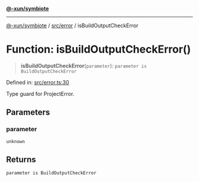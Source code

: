 [**@-xun/symbiote**](../../../README.md)

***

[@-xun/symbiote](../../../README.md) / [src/error](../README.md) / isBuildOutputCheckError

# Function: isBuildOutputCheckError()

> **isBuildOutputCheckError**(`parameter`): `parameter is BuildOutputCheckError`

Defined in: [src/error.ts:30](https://github.com/Xunnamius/symbiote/blob/450d03a1056a8788295047b24c95dce90c4543b9/src/error.ts#L30)

Type guard for ProjectError.

## Parameters

### parameter

`unknown`

## Returns

`parameter is BuildOutputCheckError`
